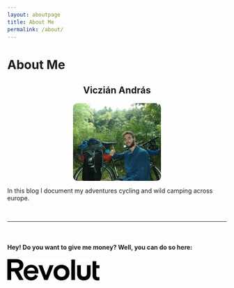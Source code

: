 ```yaml
---
layout: aboutpage
title: About Me
permalink: /about/
---
```


# About Me

<h2 style="text-align:center"> Viczián András </h2>

<img src="/picture_of_me.jpg" width="40%" height="54%" style="border-radius:10px;display:block;margin-left:auto;margin-right:auto"/>



In this blog I document my adventures cycling and wild camping across europe.

<br>
<hr>
<br>

#### Hey! Do you want to give me money? Well, you can do so here:

<a href="https://www.revolut.me/andrsve07">
  <img src="/revolut.svg">
</a>
